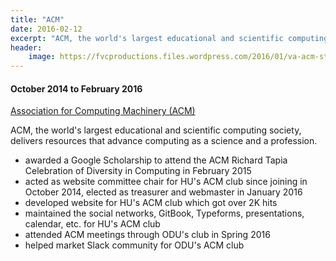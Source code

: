 ```yaml
---
title: "ACM"
date: 2016-02-12
excerpt: "ACM, the world's largest educational and scientific computing society, delivers resources that advance computing as a science and a profession."
header:
    image: https://fvcproductions.files.wordpress.com/2016/01/va-acm-stamplay1.png
---
```


#### October 2014 to February 2016

[Association for Computing Machinery (ACM)](https://www.acm.org/)

ACM, the world's largest educational and scientific computing society,
delivers resources that advance computing as a science and a profession.

-   awarded a Google Scholarship to attend the ACM Richard Tapia
    Celebration of Diversity in Computing in February 2015
-   acted as website committee chair for HU's ACM club since joining in
    October 2014, elected as treasurer and webmaster in January 2016
-   developed website for HU's ACM club which got over 2K hits
-   maintained the social networks, GitBook, Typeforms, presentations,
    calendar, etc. for HU's ACM club
-   attended ACM meetings through ODU's club in Spring 2016
-   helped market Slack community for ODU's ACM club